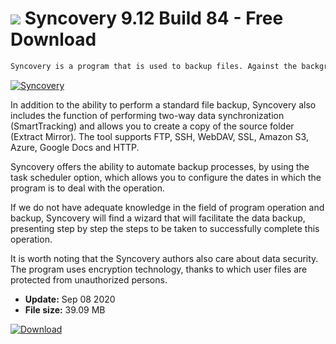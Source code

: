 # ![](https://cdn.softexe.net/static/icon/8/syncovery-8353.png) Syncovery 9.12 Build 84 - Free Download

```sh
Syncovery is a program that is used to backup files. Against the background of many other similar tools, it stands out because it also allows you to synchronize data between several devices in real time.
```
[![Syncovery](https://gallery.dpcdn.pl/imgc/Tools/63348/g_-_420x350_1.5_-_x20151105233605_0.png)](https://softexe.net/win/disks-files/data-recovery/syncovery:hcec.html)

In addition to the ability to perform a standard file backup, Syncovery also includes the function of performing two-way data synchronization (SmartTracking) and allows you to create a copy of the source folder (Extract Mirror). The tool supports FTP, SSH, WebDAV, SSL, Amazon S3, Azure, Google Docs and HTTP.
 
 Syncovery offers the ability to automate backup processes, by using the task scheduler option, which allows you to configure the dates in which the program is to deal with the operation. 
 
 If we do not have adequate knowledge in the field of program operation and backup, Syncovery will find a wizard that will facilitate the data backup, presenting step by step the steps to be taken to successfully complete this operation. 
 
 It is worth noting that the Syncovery authors also care about data security. The program uses encryption technology, thanks to which user files are protected from unauthorized persons.


- **Update:** Sep 08 2020
- **File size:** 39.09 MB

[![Download](https://cdn.softexe.net/static/img/download.png)](https://softexe.net/win/disks-files/data-recovery/syncovery:hcec.html)

